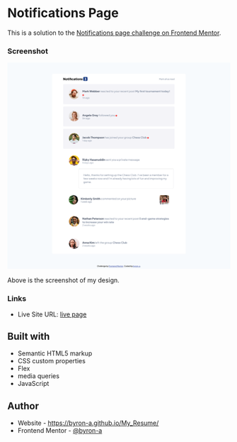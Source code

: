 # Notifications Page
This is a solution to the [Notifications page challenge on Frontend Mentor](https://www.frontendmentor.io/challenges/notifications-page-DqK5QAmKbC).

### Screenshot

![](./design/Screenshot-FrontendMentorNotificationspage.PNG)

Above is the screenshot of my design.

### Links
- Live Site URL: [live page](https://byron-a.github.io/Notification-page/)

## Built with

- Semantic HTML5 markup
- CSS custom properties
- Flex
- media queries
- JavaScript

## Author

- Website - https://byron-a.github.io/My_Resume/
- Frontend Mentor - [@byron-a](https://www.frontendmentor.io/profile/byron-a)
